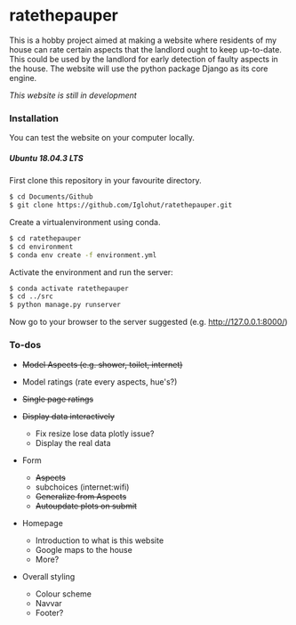 # ratethepauper
This is a hobby project aimed at making a website where residents of my house can rate certain aspects that the landlord ought to keep up-to-date. This could be used by the landlord for early detection of faulty aspects in the house. The website will use the python package Django as its core engine. 

*This website is still in development*

### Installation
You can test the website on your computer locally. 
##### Ubuntu 18.04.3 LTS

First clone this repository in your favourite directory. 
```sh
$ cd Documents/Github
$ git clone https://github.com/Iglohut/ratethepauper.git
```

Create a virtualenvironment using conda.
```sh
$ cd ratethepauper
$ cd environment
$ conda env create -f environment.yml
```
Activate the environment and run the server:
```sh
$ conda activate ratethepauper
$ cd ../src
$ python manage.py runserver
```
Now go to your browser to the server suggested (e.g. http://127.0.0.1:8000/)

### To-dos
* ~~Model Aspects (e.g. shower, toilet, internet)~~
* Model ratings (rate every aspects, hue's?)
* ~~Single page ratings~~
* ~~Display data interactively~~
	* Fix resize lose data plotly issue?
	* Display the real data

* Form
	* ~~Aspects~~
	* subchoices (internet:wifi)
	* ~~Generalize from Aspects~~
	* ~~Autoupdate plots on submit~~

* Homepage
	* Introduction to what is this website
	* Google maps to the house
	* More?

* Overall styling
	* Colour scheme
	* Navvar
	* Footer?

